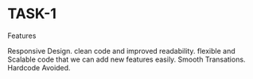 # TASK-1
Features

Responsive Design.
clean code and improved readability.
flexible and Scalable code that we can add new features easily.
Smooth Transations.
Hardcode Avoided.
